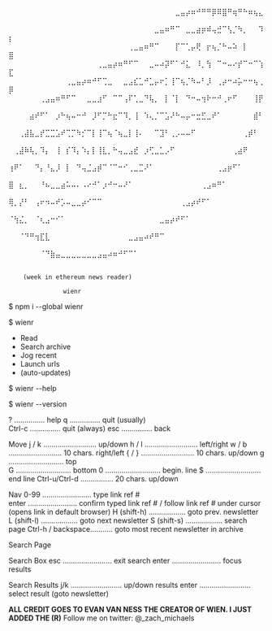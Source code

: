 
  ⠀⠀⠀⠀⠀⠀⠀⠀⠀⠀⠀⠀⠀⠀⠀⠀⠀⠀⠀⠀⠀⠀⠀⠀⠀⠀⠀⠀⠀⠀⠀⠀⣀⣤⡴⠶⠚⠛⠛⡿⠿⣿⠛⢶⠛⠓⠶⢦⣄⠀
  ⠀⠀⠀⠀⠀⠀⠀⠀⠀⠀⠀⠀⠀⠀⠀⠀⠀⠀⠀⠀⠀⠀⠀⠀⠀⠀⠀⠀⣀⣤⠶⠛⠉⠀⣀⣀⣴⡶⠾⢤⣚⠉⢣⡈⠳⡀⠀⠀⠹⡆
  ⠀⠀⠀⠀⠀⠀⠀⠀⠀⠀⠀⠀⠀⠀⠀⠀⠀⠀⠀⠀⠀⠀⠀⢀⣀⣤⠶⠛⠉⠀⠀⠀⡏⠉⢁⡤⢟⠀⡖⢦⡈⠓⠤⠵⠀⡇⠀⠀⠀⣿
  ⠀⠀⠀⠀⠀⠀⠀⠀⠀⠀⠀⠀⠀⠀⠀⠀⠀⢀⣀⣤⡴⠶⠛⠋⠉⠀⠀⣀⠤⠴⡽⠋⠁⠚⣅⠀⠸⡀⢳⠀⠉⠒⠤⠔⡞⠉⠒⠉⢱⣏
  ⠀⠀⠀⠀⠀⠀⠀⠀⠀⠀⠀⢀⣀⣤⡴⠶⠚⠋⢉⣀⠀⠀⣀⣠⣎⣁⠚⣁⡤⠖⡁⢸⠉⢦⡈⠳⠤⠃⡸⠀⢀⡴⠒⠴⡥⠒⠒⢦⢀⡿
  ⠀⠀⠀⠀⠀⠀⢀⣠⣤⠶⠛⠋⠉⠀⠀⣀⣀⣰⠋⠀⠉⠉⢠⠏⢁⣀⠙⢧⡀⠀⡇⠈⡇⠀⠙⠒⠤⢲⠗⠒⠚⢀⠖⠋⠀⠀⠀⢸⡟⠀
  ⠀⠀⠀⠀⣴⠞⠋⠁⠀⡰⠓⢦⠤⠒⠚⠀⡸⠋⡉⠓⣖⠉⠹⡀⢸⠀⠱⢄⡈⠉⣡⠜⠓⠤⡤⠒⣒⣋⣀⠞⠁⠀⠀⠀⠀⠀⠀⣾⠃⠀
  ⠀⠀⢀⣼⣧⣀⡞⣉⣉⣡⠞⢉⡉⠳⡊⠉⡇⢸⠉⢦⠈⢦⣀⡇⢸⠄⠀⠀⠉⣹⠃⢀⡠⠤⠤⠋⠀⠀⠀⠀⠀⠀⠀⠀⠀⢀⡾⠃⠀⠀
  ⠀⢀⣼⠷⢧⡀⠹⡄⠀⢸⠀⡎⠹⡄⠱⡄⡇⢸⣇⡀⠓⢤⣀⣠⣞⠀⡰⢋⣀⣁⡠⠋⠀⠀⠀⠀⠀⠀⠀⠀⠀⠀⠀⢀⣴⠟⠀⠀⠀⠀
  ⢰⠟⠁⠀⠀⠙⡄⠘⣄⡸⠀⡇⠀⠙⢤⣈⣠⡾⠉⠈⠉⠒⠊⢀⣀⣉⠜⠁⠀⠀⠀⠀⠀⠀⠀⠀⠀⠀⠀⠀⢀⣠⡶⠋⠁⠀⠀⠀⠀⠀
  ⣿⠀⣆⡀⠀⠀⠘⠦⣀⣀⣴⠥⠤⠄⠠⠔⠚⠁⡰⠚⠒⠤⠜⠁⠀⠀⠀⠀⠀⠀⠀⠀⠀⠀⠀⠀⠀⢀⣠⠶⠛⠁⠀⠀⠀⠀⠀⠀⠀⠀
  ⢿⡀⡜⠃⠀⢠⠖⠲⠤⠞⡡⠤⣀⣀⡴⠊⠉⠉⠀⠀⠀⠀⠀⠀⠀⠀⠀⠀⠀⠀⠀⠀⠀⢀⣠⡴⠞⠋⠁⠀⠀⠀⠀⠀⠀⠀⠀⠀⠀⠀
  ⠈⢳⣌⡀⠀⠈⢆⣠⠒⠊⠁⠀⠀⠀⠀⠀⠀⠀⠀⠀⠀⠀⠀⠀⠀⠀⠀⠀⠀⣀⣤⡴⠞⠋⠁⠀⠀⠀⠀⠀⠀⠀⠀⠀⠀⠀⠀⠀⠀⠀
  ⠀⠀⠈⠙⠛⢲⣏⣇⠀⠀⠀⠀⠀⠀⠀⠀⠀⠀⠀⠀⠀⠀⠀⣀⣠⣤⠴⠞⠛⠉⠀⠀⠀⠀⠀⠀⠀⠀⠀⠀⠀⠀⠀⠀⠀⠀⠀⠀⠀⠀
  ⠀⠀⠀⠀⠀⠀⠈⠙⣷⣤⣀⣀⣀⣀⣀⣀⣀⣠⣤⠴⠶⠚⠋⠉⠁⠀⠀⠀⠀⠀⠀⠀⠀⠀⠀⠀⠀⠀⠀⠀⠀⠀⠀⠀⠀⠀⠀⠀⠀⠀


        (week in ethereum news reader) 

                   wienr 


$ npm i --global wienr

$ wienr

-  Read  
-  Search archive 
-  Jog recent 
-  Launch urls
-  (auto-updates)

$ wienr --help 

$ wienr --version


?      ............... help
q      ............... quit (usually)  
Ctrl-c ............... quit (always) 
esc    ............... back

Move
j / k .......................... up/down
h / l .......................... left/right
w / b .......................... 10 chars. right/left
{ / } .......................... 10 chars. up/down 
g  ........................... top  
G  ........................... bottom 
0  ........................... begin. line
$  ........................... end line
Ctrl-u/Ctrl-d ................ 20 chars. up/down

Nav
0-99  ........................ type link ref #  
enter ........................ confirm typed link ref # /
                               follow link ref # under cursor                   
                               (opens link in default browser)
H (shift-h) .................. goto prev. newsletter
L (shift-l) .................. goto next newsletter
S (shift-s) .................. search page
Ctrl-h / backspace........... goto most recent newsletter in archive 


Search Page 

  Search Box
esc   ........................ exit search
enter ........................ focus results

  Search Results
j/k   ......................... up/down results
enter ......................... select result (goto newsletter)


**ALL CREDIT GOES TO EVAN VAN NESS THE CREATOR OF WIEN.  I JUST ADDED THE (R)**
Follow me on twitter:  @_zach_michaels

